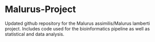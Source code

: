 # Malurus-Project
Updated github repository for the Malurus assimilis/Malurus lamberti project. Includes code used for the bioinformatics pipeline as well as statistical and data analysis. 

